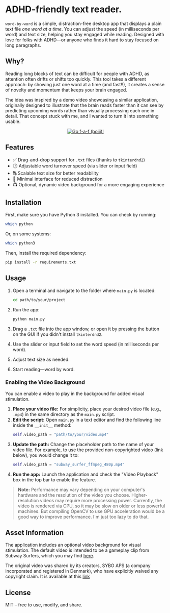 # ADHD-friendly text reader.

`word-by-word` is a simple, distraction-free desktop app that displays a plain text file *one word at a time*. You can adjust the speed (in milliseconds per word) and text size, helping you stay engaged while reading. Designed with love for folks with ADHD—or anyone who finds it hard to stay focused on long paragraphs.

## Why?

Reading long blocks of text can be difficult for people with ADHD, as attention often drifts or shifts too quickly. This tool takes a different approach: by showing just one word at a time (and fast!!), it creates a sense of novelty and momentum that keeps your brain engaged.

The idea was inspired by a demo video showcasing a similar application, originally designed to illustrate that the brain reads faster than it can see by predicting upcoming words rather than visually processing each one in detail. That concept stuck with me, and I wanted to turn it into something usable.

<p align="center">
  <a href="[https://www.youtube.com/watch?v=6E7ZGCfruaw](https://www.youtube.com/watch?v=6E7ZGCfruaw)">
    <img src="[https://img.youtube.com/vi/6E7ZGCfruaw/hqdefault.jpg](https://img.youtube.com/vi/6E7ZGCfruaw/hqdefault.jpg)" alt="Go f-a-f (boiii)!">
  </a>
</p>

## Features

* ✅ Drag-and-drop support for `.txt` files (thanks to `tkinterdnd2`)
* 🕒 Adjustable word turnover speed (via slider or input field)
* 🔠 Scalable text size for better readability
* 🧘 Minimal interface for reduced distraction
* 📺 Optional, dynamic video background for a more engaging experience

## Installation

First, make sure you have Python 3 installed. You can check by running:

```bash
which python
```

Or, on some systems:

```bash
which python3
```

Then, install the required dependency:

```bash
pip install -r requirements.txt
```

## Usage

1. Open a terminal and navigate to the folder where `main.py` is located:

   ```bash
   cd path/to/your/project
   ```
2. Run the app:

   ```bash
   python main.py
   ```
3. Drag a `.txt` file into the app window, or open it by pressing the button on the GUI if you didn't install `tkinterdnd2`.
4. Use the slider or input field to set the word speed (in milliseconds per word).
5. Adjust text size as needed.
6. Start reading—word by word.

### Enabling the Video Background

You can enable a video to play in the background for added visual stimulation.

1.  **Place your video file:** For simplicity, place your desired video file (e.g., `.mp4`) in the same directory as the `main.py` script.
2.  **Edit the script:** Open `main.py` in a text editor and find the following line inside the `__init__` method:
    ```python
    self.video_path = "path/to/your/video.mp4"
    ```
3.  **Update the path:** Change the placeholder path to the name of your video file. For example, to use the provided non-copyrighted video (link below), you would change it to:
    ```python
    self.video_path = "subway_surfer_ffmpeg_480p.mp4"
    ```
4.  **Run the app:** Launch the application and check the "Video Playback" box in the top bar to enable the feature.

> **Note:** Performance may vary depending on your computer's hardware and the resolution of the video you choose. Higher-resolution videos may require more processing power. Currently, the video is rendered via CPU, so it may be slow on older or less powerful machines. But compiling OpenCV to use GPU acceleration would be a good way to improve performance. I'm just too lazy to do that.

## Asset Information

The application includes an optional video background for visual stimulation. The default video is intended to be a gameplay clip from Subway Surfers, which you may find [here](https://drive.google.com/file/d/1C1itkeNvUKgCe7vVKyeV1vBcbzzUp9xT/view?usp=sharing).

The original video was shared by its creators, SYBO APS (a company incorporated and registered in Denmark), who have explicitly waived any copyright claim. It is available at this [link](https://www.youtube.com/watch?v=i0M4ARe9v0Y)

## License

MIT – free to use, modify, and share.
